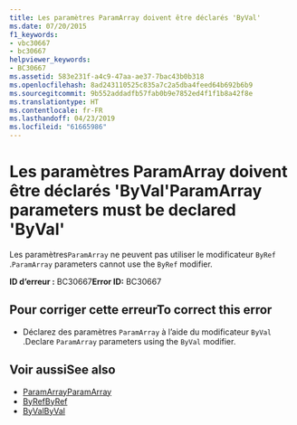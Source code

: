 ```yaml
---
title: Les paramètres ParamArray doivent être déclarés 'ByVal'
ms.date: 07/20/2015
f1_keywords:
- vbc30667
- bc30667
helpviewer_keywords:
- BC30667
ms.assetid: 583e231f-a4c9-47aa-ae37-7bac43b0b318
ms.openlocfilehash: 8ad243110525c835a7c2a5dba4feed64b692b6b9
ms.sourcegitcommit: 9b552addadfb57fab0b9e7852ed4f1f1b8a42f8e
ms.translationtype: HT
ms.contentlocale: fr-FR
ms.lasthandoff: 04/23/2019
ms.locfileid: "61665986"
---
```

# <a name="paramarray-parameters-must-be-declared-byval"></a><span data-ttu-id="cb773-102">Les paramètres ParamArray doivent être déclarés 'ByVal'</span><span class="sxs-lookup"><span data-stu-id="cb773-102">ParamArray parameters must be declared 'ByVal'</span></span>
<span data-ttu-id="cb773-103">Les paramètres`ParamArray` ne peuvent pas utiliser le modificateur `ByRef` .</span><span class="sxs-lookup"><span data-stu-id="cb773-103">`ParamArray` parameters cannot use the `ByRef` modifier.</span></span>  
  
 <span data-ttu-id="cb773-104">**ID d’erreur :** BC30667</span><span class="sxs-lookup"><span data-stu-id="cb773-104">**Error ID:** BC30667</span></span>  
  
## <a name="to-correct-this-error"></a><span data-ttu-id="cb773-105">Pour corriger cette erreur</span><span class="sxs-lookup"><span data-stu-id="cb773-105">To correct this error</span></span>  
  
- <span data-ttu-id="cb773-106">Déclarez des paramètres `ParamArray` à l’aide du modificateur `ByVal` .</span><span class="sxs-lookup"><span data-stu-id="cb773-106">Declare `ParamArray` parameters using the `ByVal` modifier.</span></span>  
  
## <a name="see-also"></a><span data-ttu-id="cb773-107">Voir aussi</span><span class="sxs-lookup"><span data-stu-id="cb773-107">See also</span></span>

- [<span data-ttu-id="cb773-108">ParamArray</span><span class="sxs-lookup"><span data-stu-id="cb773-108">ParamArray</span></span>](../../visual-basic/language-reference/modifiers/paramarray.md)
- [<span data-ttu-id="cb773-109">ByRef</span><span class="sxs-lookup"><span data-stu-id="cb773-109">ByRef</span></span>](../../visual-basic/language-reference/modifiers/byref.md)
- [<span data-ttu-id="cb773-110">ByVal</span><span class="sxs-lookup"><span data-stu-id="cb773-110">ByVal</span></span>](../../visual-basic/language-reference/modifiers/byval.md)
